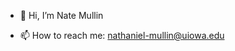 - 👋 Hi, I’m Nate Mullin

- 📫 How to reach me: nathaniel-mullin@uiowa.edu

<!---
nkmullin/nkmullin is a ✨ special ✨ repository because its `README.md` (this file) appears on your GitHub profile.
You can click the Preview link to take a look at your changes.
--->
